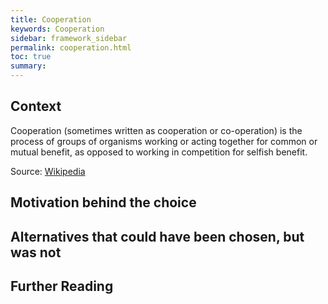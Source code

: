 ```yaml
---
title: Cooperation
keywords: Cooperation
sidebar: framework_sidebar
permalink: cooperation.html
toc: true
summary:
---
```


## Context
Cooperation (sometimes written as cooperation or co-operation) is the process of groups of organisms working or acting together for common or mutual benefit, as opposed to working in competition for selfish benefit.

Source: [Wikipedia](https://en.wikipedia.org/wiki/Cooperation)

## Motivation behind the choice

## Alternatives that could have been chosen, but was not

## Further Reading
